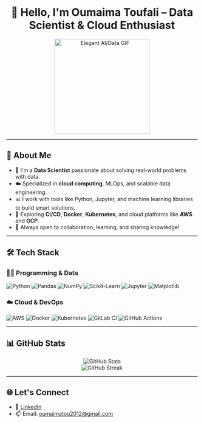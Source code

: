 <!-- GitHub Profile README for Oumaima Toufali (updated GIF) -->

<h1 align="center">👋 Hello, I'm Oumaima Toufali – Data Scientist & Cloud Enthusiast</h1>

<p align="center">
  <img src="https://media.giphy.com/media/zOvBKUUEERdNm/giphy.gif" width="250" alt="Elegant AI/Data GIF">
</p>

---

## 🧠 About Me

- 🔬 I'm a **Data Scientist** passionate about solving real-world problems with data.
- ☁️ Specialized in **cloud computing**, MLOps, and scalable data engineering.
- 📊 I work with tools like Python, Jupyter, and machine learning libraries to build smart solutions.
- 🚀 Exploring **CI/CD**, **Docker**, **Kubernetes**, and cloud platforms like **AWS** and **GCP**.
- 🤝 Always open to collaboration, learning, and sharing knowledge!

---

## 🛠️ Tech Stack

### 👩‍💻 Programming & Data

![Python](https://img.shields.io/badge/-Python-3776AB?logo=python&logoColor=white&style=flat)
![Pandas](https://img.shields.io/badge/-Pandas-150458?logo=pandas&logoColor=white&style=flat)
![NumPy](https://img.shields.io/badge/-NumPy-013243?logo=numpy&logoColor=white&style=flat)
![Scikit-Learn](https://img.shields.io/badge/-Scikit--Learn-F7931E?logo=scikit-learn&logoColor=white&style=flat)
![Jupyter](https://img.shields.io/badge/-Jupyter-F37626?logo=jupyter&logoColor=white&style=flat)
![Matplotlib](https://img.shields.io/badge/-Matplotlib-11557C?logo=python&logoColor=white&style=flat)

### ☁️ Cloud & DevOps

![AWS](https://img.shields.io/badge/-AWS-232F3E?logo=amazon-aws&logoColor=white&style=flat)
![Docker](https://img.shields.io/badge/-Docker-2496ED?logo=docker&logoColor=white&style=flat)
![Kubernetes](https://img.shields.io/badge/-Kubernetes-326CE5?logo=kubernetes&logoColor=white&style=flat)
![GitLab CI](https://img.shields.io/badge/-GitLab%20CI-FC6D26?logo=gitlab&logoColor=white&style=flat)
![GitHub Actions](https://img.shields.io/badge/-GitHub%20Actions-2088FF?logo=github-actions&logoColor=white&style=flat)

---

## 📊 GitHub Stats

<p align="center">
  <img src="https://github-readme-stats.vercel.app/api?username=oumaimatoufali&show_icons=true&theme=tokyonight" alt="GitHub Stats">
  <br>
  <img src="https://github-readme-streak-stats.herokuapp.com/?user=oumaimatoufali&theme=tokyonight" alt="GitHub Streak">
</p>

---

## 🌐 Let's Connect

- 🔗 [LinkedIn](https://www.linkedin.com/in/oumaima-toufali)
- 📫 Email: oumaimatou2012@gmail.com
